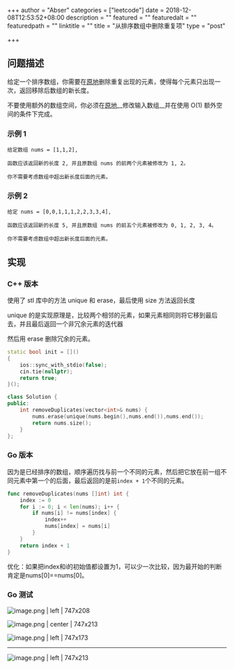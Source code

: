 +++
author = "Abser"
categories = ["leetcode"]
date = 2018-12-08T12:53:52+08:00
description = ""
featured = ""
featuredalt = ""
featuredpath = ""
linktitle = ""
title = "从排序数组中删除重复项"
type = "post"

+++

## 问题描述
给定一个排序数组，你需要在[原地](http://baike.baidu.com/item/%E5%8E%9F%E5%9C%B0%E7%AE%97%E6%B3%95)删除重复出现的元素，使得每个元素只出现一次，返回移除后数组的新长度。

不要使用额外的数组空间，你必须在[原地](https://baike.baidu.com/item/%E5%8E%9F%E5%9C%B0%E7%AE%97%E6%B3%95)__修改输入数组__并在使用 O(1) 额外空间的条件下完成。

### __示例 1__

```plain
给定数组 nums = [1,1,2], 

函数应该返回新的长度 2, 并且原数组 nums 的前两个元素被修改为 1, 2。 

你不需要考虑数组中超出新长度后面的元素。
```

### __示例 2__

```plain
给定 nums = [0,0,1,1,1,2,2,3,3,4],

函数应该返回新的长度 5, 并且原数组 nums 的前五个元素被修改为 0, 1, 2, 3, 4。

你不需要考虑数组中超出新长度后面的元素。
```

## 实现
### C++ 版本

使用了 stl 库中的方法 unique 和 erase，最后使用 size 方法返回长度

unique 的是实现原理是，比较两个相邻的元素，如果元素相同则将它移到最后去，并且最后返回一个非冗余元素的迭代器

然后用 erase 删除冗余的元素。

```cpp
static bool init = []()
{
    ios::sync_with_stdio(false);
    cin.tie(nullptr);
    return true;
}();

class Solution {
public:
    int removeDuplicates(vector<int>& nums) {
        nums.erase(unique(nums.begin(),nums.end()),nums.end());
        return nums.size();
    }
};
```

### __Go 版本__
因为是已经排序的数组，顺序遍历找与前一个不同的元素，然后把它放在前一组不同元素中第一个的后面，最后返回的是前`index + 1`个不同的元素。

```go
func removeDuplicates(nums []int) int {
	index := 0
	for i := 0; i < len(nums); i++ {
		if nums[i] != nums[index] {
			index++
			nums[index] = nums[i]
		}
	}
	return index + 1
}
```
优化：如果把index和i的初始值都设置为1，可以少一次比较，因为最开始的判断肯定是nums[0]==nums[0]。

### __Go 测试__



![image.png | left | 747x208](https://cdn.nlark.com/yuque/0/2018/png/176280/1537952350813-1c53d7d3-bb9a-472b-b072-ce10cbc6eb9e.png "")




![image.png | center | 747x213](https://cdn.nlark.com/yuque/0/2018/png/176280/1537952247266-e4059474-2285-4015-8ab4-493587ad04e5.png "")



![image.png | left | 747x173](https://cdn.nlark.com/yuque/0/2018/png/176280/1537952254810-508e81ff-c8c3-4164-8c7c-984802a4c8c5.png "")


---



![image.png | left | 747x213](https://cdn.nlark.com/yuque/0/2018/png/176280/1537952239184-e9d0c1ff-ec17-4a1b-9a51-cddfb8968b42.png "")

